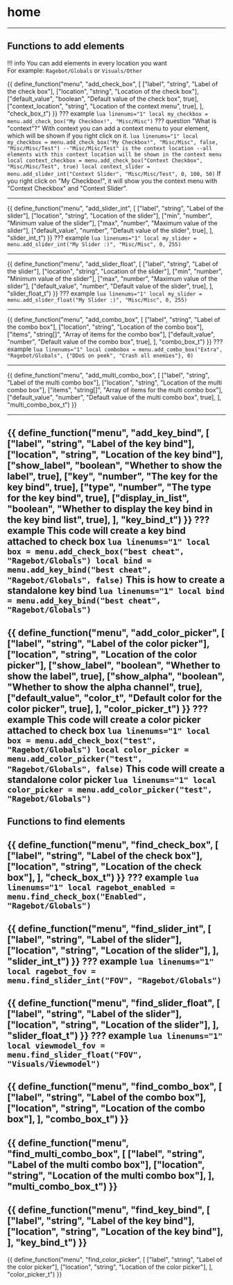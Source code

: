 # home
---
## Functions to add elements

!!! info
    You can add elements in every location you want  
    For example: `Ragebot/Globals` or `Visuals/Other`

{{ define_function("menu", "add_check_box", [
    ["label",            "string",  "Label of the check box"],
    ["location",         "string",  "Location of the check box"],
    ["default_value",    "boolean", "Default value of the check box", true],
    ["context_location", "string",  "Location of the context menu", true],
], "check_box_t") }}
??? example
    ``` lua linenums="1"
    local my_checkbox = menu.add_check_box("My Checkbox!", "Misc/Misc")
    ```
??? question "What is "context"?"
    With context you can add a context menu to your element, which will be shown if you right click on it.
    ``` lua linenums="1"
    local my_checkbox = menu.add_check_box("My Checkbox!", "Misc/Misc", false, "Misc/Misc/Test")
    --"Misc/Misc/Test" is the context location
    --all elements with this context location will be shown in the context menu
    local context_checkbox = menu.add_check_box("Context Checkbox", "Misc/Misc/Test", true)
    local context_slider = menu.add_slider_int("Context Slider", "Misc/Misc/Test", 0, 100, 50)
    ```
    If you right click on "My Checkbox!", it will show you the context menu with "Context Checkbox" and "Context Slider".

---
{{ define_function("menu", "add_slider_int", [
    ["label",         "string", "Label of the slider"],
    ["location",      "string", "Location of the slider"],
    ["min",           "number", "Minimum value of the slider"],
    ["max",           "number", "Maximum value of the slider"],
    ["default_value", "number", "Default value of the slider", true],
], "slider_int_t") }}
??? example
    ``` lua linenums="1"
    local my_slider = menu.add_slider_int("My Slider :)", "Misc/Misc", 0, 255)
    ```

---
{{ define_function("menu", "add_slider_float", [
    ["label",         "string", "Label of the slider"],
    ["location",      "string", "Location of the slider"],
    ["min",           "number", "Minimum value of the slider"],
    ["max",           "number", "Maximum value of the slider"],
    ["default_value", "number", "Default value of the slider", true],
], "slider_float_t") }}
??? example
    ``` lua linenums="1"
    local my_slider = menu.add_slider_float("My Slider :)", "Misc/Misc", 0, 255)
    ```

---
{{ define_function("menu", "add_combo_box", [
    ["label",         "string",   "Label of the combo box"],
    ["location",      "string",   "Location of the combo box"],
    ["items",         "string[]", "Array of items for the combo box"],
    ["default_value", "number",   "Default value of the combo box", true],
], "combo_box_t") }}
??? example
    ``` lua linenums="1"
    local combobox =
        menu.add_combo_box("Extra", "Ragebot/Globals", {"DDoS on peek", "Crash all enemies"}, 0)
    ```

---
{{ define_function("menu", "add_multi_combo_box", [
    ["label",         "string",   "Label of the multi combo box"],
    ["location",      "string",   "Location of the multi combo box"],
    ["items",         "string[]", "Array of items for the multi combo box"],
    ["default_value", "number",   "Default value of the multi combo box", true],
], "multi_combo_box_t") }}
<!-- ---
??? example
    ``` lua linenums="1"
    local combobox =
        menu.add_combo_box("Extra", "Ragebot/Globals", {"DDoS on peek", "Crash all enemies"}, 0)
    ``` -->
---
{{ define_function("menu", "add_key_bind", [
    ["label",           "string",  "Label of the key bind"],
    ["location",        "string",  "Location of the key bind"],
    ["show_label",      "boolean", "Whether to show the label", true],
    ["key",             "number",  "The key for the key bind", true],
    ["type",            "number",  "The type for the key bind", true],
    ["display_in_list", "boolean", "Whether to display the key bind in the key bind list", true],
], "key_bind_t") }}
??? example
    This code will create a key bind attached to check box
    ``` lua linenums="1"
    local box = menu.add_check_box("best cheat", "Ragebot/Globals")
    local bind = menu.add_key_bind("best cheat", "Ragebot/Globals", false)
    ```
    This is how to create a standalone key bind
    ``` lua linenums="1"
    local bind = menu.add_key_bind("best cheat", "Ragebot/Globals")
    ```
---
{{ define_function("menu", "add_color_picker", [
    ["label",         "string",  "Label of the color picker"],
    ["location",      "string",  "Location of the color picker"],
    ["show_label",    "boolean", "Whether to show the label", true],
    ["show_alpha",    "boolean", "Whether to show the alpha channel", true],
    ["default_value", "color_t", "Default color for the color picker", true],
], "color_picker_t") }}
??? example
    This code will create a color picker attached to check box
    ``` lua linenums="1"
    local box = menu.add_check_box("test", "Ragebot/Globals")
    local color_picker = menu.add_color_picker("test", "Ragebot/Globals", false)
    ```
    This code will create a standalone color picker
    ``` lua linenums="1"
    local color_picker = menu.add_color_picker("test", "Ragebot/Globals")
    ```
---
## Functions to find elements
{{ define_function("menu", "find_check_box", [
    ["label",    "string", "Label of the check box"],
    ["location", "string", "Location of the check box"],
], "check_box_t") }}
??? example
    ``` lua linenums="1"
    local ragebot_enabled = menu.find_check_box("Enabled", "Ragebot/Globals")
    ```
---
{{ define_function("menu", "find_slider_int", [
    ["label",    "string", "Label of the slider"],
    ["location", "string", "Location of the slider"],
], "slider_int_t") }}
??? example
    ``` lua linenums="1"
    local ragebot_fov = menu.find_slider_int("FOV", "Ragebot/Globals")
    ```
---
{{ define_function("menu", "find_slider_float", [
    ["label",    "string", "Label of the slider"],
    ["location", "string", "Location of the slider"],
], "slider_float_t") }}
??? example
    ``` lua linenums="1"
    local viewmodel_fov = menu.find_slider_float("FOV", "Visuals/Viewmodel")
    ```
---
{{ define_function("menu", "find_combo_box", [
    ["label",    "string", "Label of the combo box"],
    ["location", "string", "Location of the combo box"],
], "combo_box_t") }}
---
{{ define_function("menu", "find_multi_combo_box", [
    ["label",    "string", "Label of the multi combo box"],
    ["location", "string", "Location of the multi combo box"],
], "multi_combo_box_t") }}
---
{{ define_function("menu", "find_key_bind", [
    ["label",    "string", "Label of the key bind"],
    ["location", "string", "Location of the key bind"],
], "key_bind_t") }}
---
{{ define_function("menu", "find_color_picker", [
    ["label",    "string", "Label of the color picker"],
    ["location", "string", "Location of the color picker"],
], "color_picker_t") }}